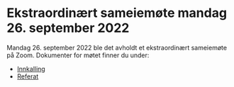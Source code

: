 # Ekstraordinært sameiemøte mandag 26. september 2022

Mandag 26. september 2022 ble det avholdt et ekstraordinært sameiemøte på Zoom. Dokumenter for møtet finner du under:

- [Innkalling](Innkalling_FB2_2022-09-26.pdf)
- [Referat](Protokoll_FB2_2022-09-26.pdf)
